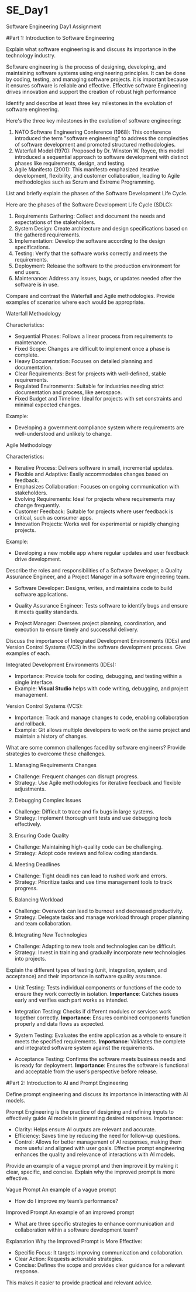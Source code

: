 # SE_Day1
Software Engineering Day1 Assignment

#Part 1: Introduction to Software Engineering

Explain what software engineering is and discuss its importance in the technology industry.

Software engineering is the process of designing, developing, and maintaining software systems using engineering principles. It can be done by coding, testing, and managing software projects. it is important because it ensures software is reliable and effective. Effective software Engineering drives innovation  and support the creation of robust high performance 

Identify and describe at least three key milestones in the evolution of software engineering.

Here's the three key milestones in the evolution of software engineering:
1. NATO Software Engineering Conference (1968): This conference introduced the term "software engineering" to address the complexities of software development and promoted structured methodologies.
2. Waterfall Model (1970): Proposed by Dr. Winston W. Royce, this model introduced a sequential approach to software development with distinct phases like requirements, design, and testing.
3. Agile Manifesto (2001): This manifesto emphasized iterative development, flexibility, and customer collaboration, leading to Agile methodologies such as Scrum and Extreme Programming.


List and briefly explain the phases of the Software Development Life Cycle.

Here are the phases of the Software Development Life Cycle (SDLC):
1. Requirements Gathering: Collect and document the needs and expectations of the stakeholders.
2. System Design: Create architecture and design specifications based on the gathered requirements.
3. Implementation: Develop the software according to the design specifications.
4. Testing: Verify that the software works correctly and meets the requirements.
5. Deployment: Release the software to the production environment for end users.
6. Maintenance: Address any issues, bugs, or updates needed after the software is in use.
   
Compare and contrast the Waterfall and Agile methodologies. Provide examples of scenarios where each would be appropriate.

Waterfall Methodology

Characteristics:
- Sequential Phases: Follows a linear process from requirements to maintenance.
- Fixed Scope: Changes are difficult to implement once a phase is complete.
- Heavy Documentation: Focuses on detailed planning and documentation.
- Clear Requirements: Best for projects with well-defined, stable requirements.
- Regulated Environments: Suitable for industries needing strict documentation and process, like aerospace.
- Fixed Budget and Timeline: Ideal for projects with set constraints and minimal expected changes.

Example:
- Developing a government compliance system where requirements are well-understood and unlikely to change.

Agile Methodology

Characteristics:
- Iterative Process: Delivers software in small, incremental updates.
- Flexible and Adaptive: Easily accommodates changes based on feedback.
- Emphasizes Collaboration: Focuses on ongoing communication with stakeholders.
- Evolving Requirements: Ideal for projects where requirements may change frequently.
- Customer Feedback: Suitable for projects where user feedback is critical, such as consumer apps.
- Innovation Projects: Works well for experimental or rapidly changing projects.

Example:
- Developing a new mobile app where regular updates and user feedback drive development.

Describe the roles and responsibilities of a Software Developer, a Quality Assurance Engineer, and a Project Manager in a software engineering team.

- Software Developer: Designs, writes, and maintains code to build software applications. 

- Quality Assurance Engineer: Tests software to identify bugs and ensure it meets quality standards. 

- Project Manager: Oversees project planning, coordination, and execution to ensure timely and successful delivery.

Discuss the importance of Integrated Development Environments (IDEs) and Version Control Systems (VCS) in the software development process. Give examples of each.

Integrated Development Environments (IDEs):
- Importance: Provide tools for coding, debugging, and testing within a single interface.
- Example: **Visual Studio** helps with code writing, debugging, and project management.

Version Control Systems (VCS):
- Importance: Track and manage changes to code, enabling collaboration and rollback.
- Example: Git allows multiple developers to work on the same project and maintain a history of changes.

What are some common challenges faced by software engineers? Provide strategies to overcome these challenges.

1. Managing Requirements Changes
- Challenge: Frequent changes can disrupt progress.
- Strategy: Use Agile methodologies for iterative feedback and flexible adjustments.

2. Debugging Complex Issues
- Challenge: Difficult to trace and fix bugs in large systems.
- Strategy: Implement thorough unit tests and use debugging tools effectively.

3. Ensuring Code Quality
- Challenge: Maintaining high-quality code can be challenging.
- Strategy: Adopt code reviews and follow coding standards.

4. Meeting Deadlines
- Challenge: Tight deadlines can lead to rushed work and errors.
- Strategy: Prioritize tasks and use time management tools to track progress.

5. Balancing Workload
- Challenge: Overwork can lead to burnout and decreased productivity.
- Strategy: Delegate tasks and manage workload through proper planning and team collaboration.

6. Integrating New Technologies
- Challenge: Adapting to new tools and technologies can be difficult.
- Strategy: Invest in training and gradually incorporate new technologies into projects.
  

Explain the different types of testing (unit, integration, system, and acceptance) and their importance in software quality assurance.

- Unit Testing: Tests individual components or functions of the code to ensure they work correctly in isolation. **Importance**: Catches issues early and verifies each part works as intended.

- Integration Testing: Checks if different modules or services work together correctly. **Importance**: Ensures combined components function properly and data flows as expected.

- System Testing: Evaluates the entire application as a whole to ensure it meets the specified requirements. **Importance**: Validates the complete and integrated software system against the requirements.

- Acceptance Testing: Confirms the software meets business needs and is ready for deployment. **Importance**: Ensures the software is functional and acceptable from the user’s perspective before release.

#Part 2: Introduction to AI and Prompt Engineering


Define prompt engineering and discuss its importance in interacting with AI models.

Prompt Engineering is the practice of designing and refining inputs to effectively guide AI models in generating desired responses.
Importance:
- Clarity: Helps ensure AI outputs are relevant and accurate.
- Efficiency: Saves time by reducing the need for follow-up questions.
- Control: Allows for better management of AI responses, making them more useful and aligned with user goals.
Effective prompt engineering enhances the quality and relevance of interactions with AI models.

Provide an example of a vague prompt and then improve it by making it clear, specific, and concise. Explain why the improved prompt is more effective.

Vague Prompt
An example of a vague prompt
- How do I improve my team’s performance?

Improved Prompt
An example of an improved prompt
- What are three specific strategies to enhance communication and collaboration within a software development team?

Explanation
Why the Improved Prompt is More Effective:
- Specific Focus: It targets improving communication and collaboration.
- Clear Action: Requests actionable strategies.
- Concise: Defines the scope and provides clear guidance for a relevant response. 

This makes it easier to provide practical and relevant advice.
